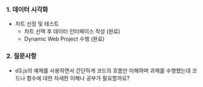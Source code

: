 ### 1. 데이터 시각화 

- 차트 선정 및 테스트
  * 차트 선택 후 데이터 인터페이스 작성 (완료)
  * Dynamic Web Project 수행 (완료)



### 2. 질문사항

- d3.js의 예제를 사용하면서 간단하게 코드의 흐름만 이해하며 과제를 수행했는데 코드나 함수에 대한 자세한 이해나 공부가 필요할까요?